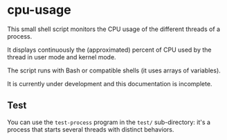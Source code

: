 # cpu-usage

This small shell script monitors the CPU usage of the different threads of a process.

It displays continuously the (approximated) percent of CPU used by the thread in user mode and kernel mode.

The script runs with Bash or compatible shells (it uses arrays of variables).

It is currently under development and this documentation is incomplete.


## Test

You can use the `test-process` program in the `test/` sub-directory: it's a process that
starts several threads with distinct behaviors.


